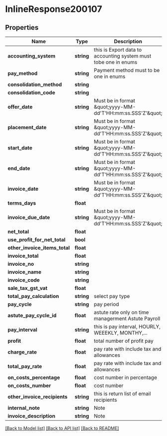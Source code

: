 # InlineResponse200107

## Properties
Name | Type | Description | Notes
------------ | ------------- | ------------- | -------------
**accounting_system** | **string** | this is Export data to accounting system must tobe one in enums | [optional] 
**pay_method** | **string** | Payment method must to be one in enums | [optional] 
**consolidation_method** | **string** |  | [optional] 
**consolidation_code** | **string** |  | [optional] 
**offer_date** | **string** | Must be in format \&quot;yyyy-MM-dd&#x27;T&#x27;HH:mm:ss.SSS&#x27;Z&#x27;\&quot; | [optional] 
**placement_date** | **string** | Must be in format \&quot;yyyy-MM-dd&#x27;T&#x27;HH:mm:ss.SSS&#x27;Z&#x27;\&quot; | [optional] 
**start_date** | **string** | Must be in format \&quot;yyyy-MM-dd&#x27;T&#x27;HH:mm:ss.SSS&#x27;Z&#x27;\&quot; | [optional] 
**end_date** | **string** | Must be in format \&quot;yyyy-MM-dd&#x27;T&#x27;HH:mm:ss.SSS&#x27;Z&#x27;\&quot; | [optional] 
**invoice_date** | **string** | Must be in format \&quot;yyyy-MM-dd&#x27;T&#x27;HH:mm:ss.SSS&#x27;Z&#x27;\&quot; | [optional] 
**terms_days** | **float** |  | [optional] 
**invoice_due_date** | **string** | Must be in format \&quot;yyyy-MM-dd&#x27;T&#x27;HH:mm:ss.SSS&#x27;Z&#x27;\&quot; | [optional] 
**net_total** | **float** |  | [optional] 
**use_profit_for_net_total** | **bool** |  | [optional] 
**other_invoice_items_total** | **float** |  | [optional] 
**invoice_total** | **float** |  | [optional] 
**invoice_no** | **string** |  | [optional] 
**invoice_name** | **string** |  | [optional] 
**invoice_code** | **string** |  | [optional] 
**sale_tax_gst_vat** | **float** |  | [optional] 
**total_pay_calculation** | **string** | select pay type | [optional] 
**pay_cycle** | **string** | pay period | [optional] 
**astute_pay_cycle_id** | **float** | astute rate only on time managerment Astute Payroll | [optional] 
**pay_interval** | **string** | this is pay interval, HOURLY, WEEEKLY, MONTHY,... | [optional] 
**profit** | **float** | total number of profit pay | [optional] 
**charge_rate** | **float** | pay rate with include tax and allowances | [optional] 
**total_pay_rate** | **float** | pay rate with include tax and allowances | [optional] 
**on_costs_percentage** | **float** | cost number in percentage | [optional] 
**on_costs_number** | **float** | cost number | [optional] 
**other_invoice_recipients** | **string** | this is return list of email recipients | [optional] 
**internal_note** | **string** | Note | [optional] 
**invoice_description** | **string** | Note | [optional] 

[[Back to Model list]](../../README.md#documentation-for-models) [[Back to API list]](../../README.md#documentation-for-api-endpoints) [[Back to README]](../../README.md)

